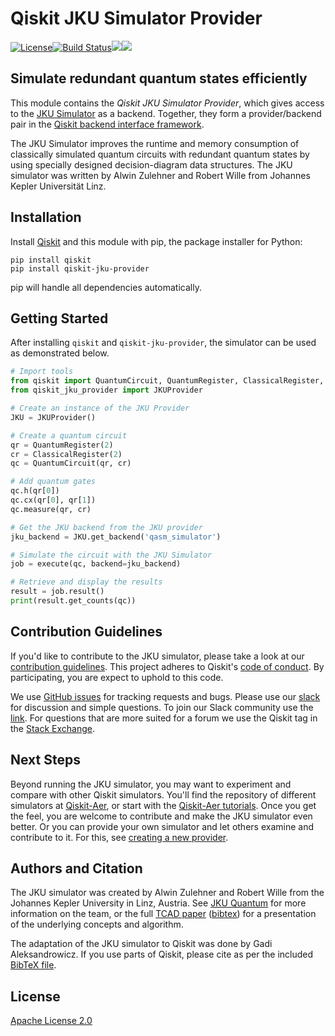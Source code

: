# Qiskit JKU Simulator Provider

[![License](https://img.shields.io/github/license/Qiskit/qiskit-jku-provider.svg?style=popout-square)](https://opensource.org/licenses/Apache-2.0)[![Build Status](https://img.shields.io/travis/com/Qiskit/qiskit-jku-provider/master.svg?style=popout-square)](https://travis-ci.com/Qiskit/qiskit-jku-provider)[![](https://img.shields.io/github/release/Qiskit/qiskit-jku-provider.svg?style=popout-square)](https://github.com/Qiskit/qiskit-jku-provider/releases)[![](https://img.shields.io/pypi/dm/qiskit-jku-provider.svg?style=popout-square)](https://pypi.org/project/qiskit-jku-provider/)

## Simulate redundant quantum states efficiently

This module contains the *Qiskit JKU Simulator Provider*, which gives access to the [JKU Simulator](http://iic.jku.at/eda/research/quantum_simulation/) as a backend. Together, they form a provider/backend pair in the [Qiskit backend interface framework](https://qiskit.org/documentation/advanced_use_of_ibm_q_devices.html).

The JKU Simulator improves the runtime and memory consumption of classically simulated quantum circuits with redundant quantum states by using specially designed decision-diagram data structures. The JKU simulator was written by Alwin Zulehner and Robert Wille from Johannes Kepler Universität Linz.

## Installation

Install [Qiskit](https://qiskit.org/) and this module with pip, the package installer for Python:

```
pip install qiskit
pip install qiskit-jku-provider
```

pip will handle all dependencies automatically.

## Getting Started

After installing `qiskit` and `qiskit-jku-provider`, the simulator can be used as demonstrated below.

```python
# Import tools
from qiskit import QuantumCircuit, QuantumRegister, ClassicalRegister, execute
from qiskit_jku_provider import JKUProvider

# Create an instance of the JKU Provider
JKU = JKUProvider()

# Create a quantum circuit
qr = QuantumRegister(2)
cr = ClassicalRegister(2)
qc = QuantumCircuit(qr, cr)

# Add quantum gates
qc.h(qr[0])
qc.cx(qr[0], qr[1])
qc.measure(qr, cr)

# Get the JKU backend from the JKU provider
jku_backend = JKU.get_backend('qasm_simulator')

# Simulate the circuit with the JKU Simulator
job = execute(qc, backend=jku_backend)

# Retrieve and display the results
result = job.result()
print(result.get_counts(qc))
```
## Contribution Guidelines

If you'd like to contribute to the JKU simulator, please take a look at our
[contribution guidelines](.github/CONTRIBUTING.md). This project adheres to Qiskit's [code of conduct](.github/CODE_OF_CONDUCT.md). By participating, you are expect to uphold to this code.

We use [GitHub issues](https://github.com/Qiskit/qiskit-jku-provider/issues) for tracking requests and bugs. Please use our [slack](https://qiskit.slack.com) for discussion and simple questions. To join our Slack community use the [link](https://join.slack.com/t/qiskit/shared_invite/enQtNDc2NjUzMjE4Mzc0LTMwZmE0YTM4ZThiNGJmODkzN2Y2NTNlMDIwYWNjYzA2ZmM1YTRlZGQ3OGM0NjcwMjZkZGE0MTA4MGQ1ZTVmYzk). For questions that are more suited for a forum we use the Qiskit tag in the [Stack Exchange](https://quantumcomputing.stackexchange.com/questions/tagged/qiskit).

## Next Steps

Beyond running the JKU simulator, you may want to experiment and compare with other Qiskit simulators. You'll find the repository of different simulators at [Qiskit-Aer](https://github.com/Qiskit/qiskit-aer), or start with the
[Qiskit-Aer tutorials](https://github.com/Qiskit/qiskit-tutorials/tree/master/qiskit/aer). Once you get the feel, you are welcome to contribute and make the JKU simulator even better. Or you can provide your own simulator and let others examine and contribute to it. For this, see [creating a new provider](https://github.com/Qiskit/qiskit-tutorials/blob/master/qiskit/terra/creating_a_provider.ipynb).

## Authors and Citation

The JKU simulator was created by Alwin Zulehner and Robert Wille from the Johannes Kepler University in Linz, Austria. See [JKU Quantum](http://iic.jku.at/eda/research/quantum/) for more information on the team, or the full [TCAD paper](http://iic.jku.at/files/eda/2018_tcad_advanced_simulation_quantum_computations.pdf) ([bibtex](./jku_tcad.bib)) for a presentation of the underlying concepts and algorithm. 

The adaptation of the JKU simulator to Qiskit was done by Gadi Aleksandrowicz. If you use parts of Qiskit, please cite as per the included [BibTeX file](https://github.com/Qiskit/qiskit/blob/master/Qiskit.bib). 

## License

[Apache License 2.0](./LICENSE)
